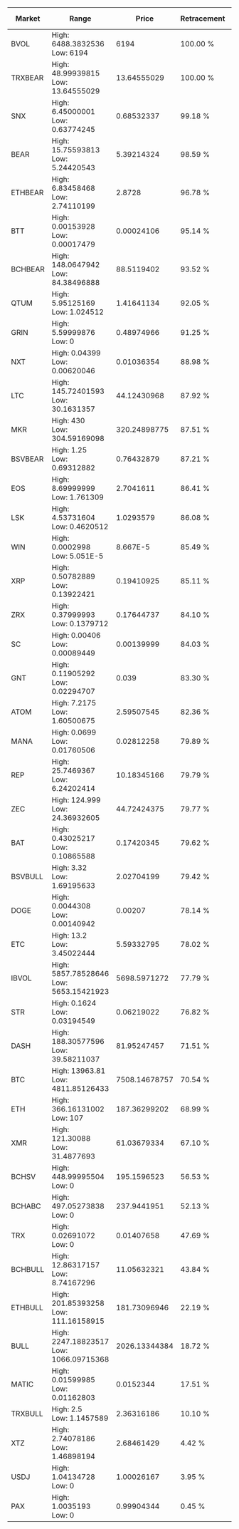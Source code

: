| Market | Range | Price| Retracement | Doubles to 50% |
| --- | --- | --- | --- | --- |
| BVOL | High: 6488.3832536<br />Low: 6194 | 6194 | 100.00 % | 1.02 |
| TRXBEAR | High: 48.99939815<br />Low: 13.64555029 | 13.64555029 | 100.00 % | 2.30 |
| SNX | High: 6.45000001<br />Low: 0.63774245 | 0.68532337 | 99.18 % | 5.17 |
| BEAR | High: 15.75593813<br />Low: 5.24420543 | 5.39214324 | 98.59 % | 1.95 |
| ETHBEAR | High: 6.83458468<br />Low: 2.74110199 | 2.8728 | 96.78 % | 1.67 |
| BTT | High: 0.00153928<br />Low: 0.00017479 | 0.00024106 | 95.14 % | 3.56 |
| BCHBEAR | High: 148.0647942<br />Low: 84.38496888 | 88.5119402 | 93.52 % | 1.31 |
| QTUM | High: 5.95125169<br />Low: 1.024512 | 1.41641134 | 92.05 % | 2.46 |
| GRIN | High: 5.59999876<br />Low: 0 | 0.48974966 | 91.25 % | 5.72 |
| NXT | High: 0.04399<br />Low: 0.00620046 | 0.01036354 | 88.98 % | 2.42 |
| LTC | High: 145.72401593<br />Low: 30.1631357 | 44.12430968 | 87.92 % | 1.99 |
| MKR | High: 430<br />Low: 304.59169098 | 320.24898775 | 87.51 % | 1.15 |
| BSVBEAR | High: 1.25<br />Low: 0.69312882 | 0.76432879 | 87.21 % | 1.27 |
| EOS | High: 8.69999999<br />Low: 1.761309 | 2.7041611 | 86.41 % | 1.93 |
| LSK | High: 4.53731604<br />Low: 0.4620512 | 1.0293579 | 86.08 % | 2.43 |
| WIN | High: 0.0002998<br />Low: 5.051E-5 | 8.667E-5 | 85.49 % | 2.02 |
| XRP | High: 0.50782889<br />Low: 0.13922421 | 0.19410925 | 85.11 % | 1.67 |
| ZRX | High: 0.37999993<br />Low: 0.1379712 | 0.17644737 | 84.10 % | 1.47 |
| SC | High: 0.00406<br />Low: 0.00089449 | 0.00139999 | 84.03 % | 1.77 |
| GNT | High: 0.11905292<br />Low: 0.02294707 | 0.039 | 83.30 % | 1.82 |
| ATOM | High: 7.2175<br />Low: 1.60500675 | 2.59507545 | 82.36 % | 1.70 |
| MANA | High: 0.0699<br />Low: 0.01760506 | 0.02812258 | 79.89 % | 1.56 |
| REP | High: 25.7469367<br />Low: 6.24202414 | 10.18345166 | 79.79 % | 1.57 |
| ZEC | High: 124.999<br />Low: 24.36932605 | 44.72424375 | 79.77 % | 1.67 |
| BAT | High: 0.43025217<br />Low: 0.10865588 | 0.17420345 | 79.62 % | 1.55 |
| BSVBULL | High: 3.32<br />Low: 1.69195633 | 2.02704199 | 79.42 % | 1.24 |
| DOGE | High: 0.0044308<br />Low: 0.00140942 | 0.00207 | 78.14 % | 1.41 |
| ETC | High: 13.2<br />Low: 3.45022444 | 5.59332795 | 78.02 % | 1.49 |
| IBVOL | High: 5857.78528646<br />Low: 5653.15421923 | 5698.5971272 | 77.79 % | 1.01 |
| STR | High: 0.1624<br />Low: 0.03194549 | 0.06219022 | 76.82 % | 1.56 |
| DASH | High: 188.30577596<br />Low: 39.58211037 | 81.95247457 | 71.51 % | 1.39 |
| BTC | High: 13963.81<br />Low: 4811.85126433 | 7508.14678757 | 70.54 % | 1.25 |
| ETH | High: 366.16131002<br />Low: 107 | 187.36299202 | 68.99 % | 1.26 |
| XMR | High: 121.30088<br />Low: 31.4877693 | 61.03679334 | 67.10 % | 1.25 |
| BCHSV | High: 448.99995504<br />Low: 0 | 195.1596523 | 56.53 % | 1.15 |
| BCHABC | High: 497.05273838<br />Low: 0 | 237.9441951 | 52.13 % | 1.04 |
| TRX | High: 0.02691072<br />Low: 0 | 0.01407658 | 47.69 % | 0.00 |
| BCHBULL | High: 12.86317157<br />Low: 8.74167296 | 11.05632321 | 43.84 % | 0.00 |
| ETHBULL | High: 201.85393258<br />Low: 111.16158915 | 181.73096946 | 22.19 % | 0.00 |
| BULL | High: 2247.18823517<br />Low: 1066.09715368 | 2026.13344384 | 18.72 % | 0.00 |
| MATIC | High: 0.01599985<br />Low: 0.01162803 | 0.0152344 | 17.51 % | 0.00 |
| TRXBULL | High: 2.5<br />Low: 1.1457589 | 2.36316186 | 10.10 % | 0.00 |
| XTZ | High: 2.74078186<br />Low: 1.46898194 | 2.68461429 | 4.42 % | 0.00 |
| USDJ | High: 1.04134728<br />Low: 0 | 1.00026167 | 3.95 % | 0.00 |
| PAX | High: 1.0035193<br />Low: 0 | 0.99904344 | 0.45 % | 0.00 |
